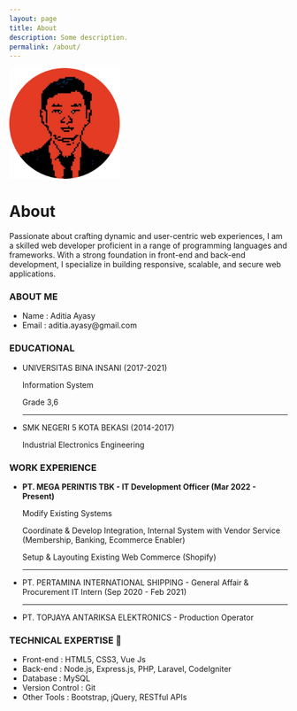 ```yaml
---
layout: page
title: About
description: Some description.
permalink: /about/
---
```


<img class="img-rounded" src="/assets/img/uploads/profile-rounded.png" alt="Aditia Ayasy" width="200">

# About

Passionate about crafting dynamic and user-centric web experiences, I am a skilled web developer proficient in a range of programming languages and frameworks. With a strong foundation in front-end and back-end development, I specialize in building responsive, scalable, and secure web applications.

<h3>ABOUT ME</h3>
<ul>
    <li>Name     : Aditia Ayasy</li>
    <li>Email    : aditia.ayasy@gmail.com</li>
</ul>

<h3>EDUCATIONAL</h3>
<ul>
    <li>UNIVERSITAS BINA INSANI (2017-2021)</li>
    <p>Information System</p>
    <p>Grade 3,6</p>
    <hr>
    <li>SMK NEGERI 5 KOTA BEKASI (2014-2017)</li>
    <p>Industrial Electronics Engineering</p>
</ul>

<h3>WORK EXPERIENCE</h3>
<ul>
    <li><b>PT. MEGA PERINTIS TBK - IT Development Officer (Mar 2022 - Present)</b></li>
        <p>Modify Existing Systems</p>
        <p>Coordinate & Develop Integration, Internal System with Vendor Service (Membership, Banking, Ecommerce Enabler)</p>
        <p>Setup & Layouting Existing Web Commerce (Shopify)</p>
    <hr>
    <li>PT. PERTAMINA INTERNATIONAL SHIPPING - General Affair & Procurement IT Intern (Sep 2020 - Feb 2021)</li>
    <hr>
    <li>PT. TOPJAYA ANTARIKSA ELEKTRONICS - Production Operator</li>
</ul>

<h3>TECHNICAL EXPERTISE 🔧</h3>
<ul>
    <li>Front-end       : HTML5, CSS3, Vue Js</li>
    <li>Back-end        : Node.js, Express.js, PHP, Laravel, CodeIgniter</li>
    <li>Database        : MySQL</li>
    <li>Version Control : Git</li>
    <li>Other Tools     : Bootstrap, jQuery, RESTful APIs</li>
</ul>